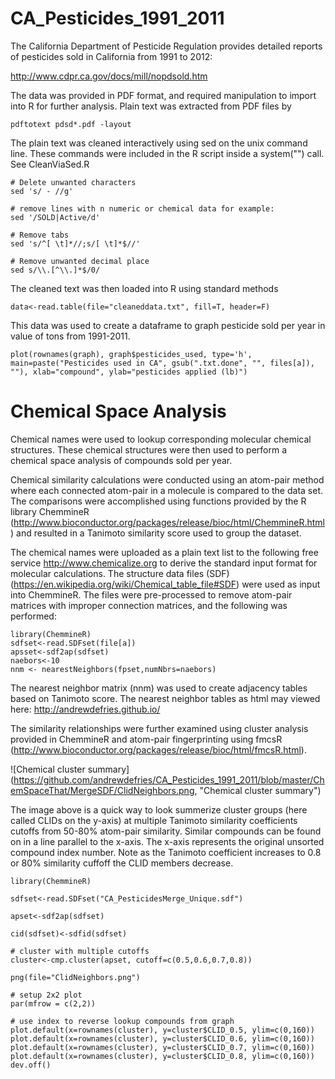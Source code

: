 CA_Pesticides_1991_2011
=======================


The California Department of Pesticide Regulation provides detailed reports of pesticides sold in California from 1991 to 2012:

http://www.cdpr.ca.gov/docs/mill/nopdsold.htm

The data was provided in PDF format, and required manipulation to import into R for further analysis. Plain text was extracted from PDF files by 

```
pdftotext pdsd*.pdf -layout

```

The plain text was cleaned interactively using sed on the unix command line. These commands were included in the R script inside a system("") call. See CleanViaSed.R

```
# Delete unwanted characters  
sed 's/ - //g'

# remove lines with n numeric or chemical data for example:
sed '/SOLD|Active/d' 

# Remove tabs
sed 's/^[ \t]*//;s/[ \t]*$//'

# Remove unwanted decimal place
sed s/\\.[^\\.]*$/0/

```

The cleaned text was then loaded into R using standard methods 

```
data<-read.table(file="cleaneddata.txt", fill=T, header=F)

```

This data was used to create a dataframe to graph pesticide sold per year in value of tons from 1991-2011. 

```
plot(rownames(graph), graph$pesticides_used, type='h', main=paste("Pesticides used in CA", gsub(".txt.done", "", files[a]), ""), xlab="compound", ylab="pesticides applied (lb)")
```

Chemical Space Analysis
=======================

Chemical names were used to lookup corresponding molecular chemical structures. These chemical structures were then used to perform a chemical space analysis of compounds sold per year. 

Chemical similarity calculations were conducted using an atom-pair method where each connected atom-pair in a molecule is compared to the data set. The comparisons were accomplished using functions provided by the R library ChemmineR (http://www.bioconductor.org/packages/release/bioc/html/ChemmineR.html) and resulted in a Tanimoto similarity score used to group the dataset.

The chemical names were uploaded as a plain text list to the following free service http://www.chemicalize.org
to derive the standard input format for molecular calculations. The structure data files (SDF) (https://en.wikipedia.org/wiki/Chemical_table_file#SDF) were used as input into ChemmineR. The files were pre-processed to remove atom-pair matrices with improper connection matrices, and the following was performed:

```
library(ChemmineR)
sdfset<-read.SDFset(file[a])
apsset<-sdf2ap(sdfset)
naebors<-10
nnm <- nearestNeighbors(fpset,numNbrs=naebors)
```

The nearest neighbor matrix (nnm) was used to create adjacency tables based on Tanimoto score. The nearest neighbor tables as html may viewed here: http://andrewdefries.github.io/

The similarity relationships were further examined using cluster analysis provided in ChemmineR and atom-pair fingerprinting using fmcsR (http://www.bioconductor.org/packages/release/bioc/html/fmcsR.html).


![Chemical cluster summary] (https://github.com/andrewdefries/CA_Pesticides_1991_2011/blob/master/ChemSpaceThat/MergeSDF/ClidNeighbors.png, "Chemical cluster summary")

The image above is a quick way to look summerize cluster groups (here called CLIDs on the y-axis) at multiple Tanimoto similarity coefficients cutoffs from 50-80% atom-pair similarity. Similar compounds can be found on in a line parallel to the x-axis. The x-axis represents the original unsorted compound index number. Note as the Tanimoto coefficient increases to 0.8 or 80% similarity cuffoff the CLID members decrease. 

```
library(ChemmineR)

sdfset<-read.SDFset("CA_PesticidesMerge_Unique.sdf")

apset<-sdf2ap(sdfset)

cid(sdfset)<-sdfid(sdfset)

# cluster with multiple cutoffs
cluster<-cmp.cluster(apset, cutoff=c(0.5,0.6,0.7,0.8))

png(file="ClidNeighbors.png")

# setup 2x2 plot
par(mfrow = c(2,2))

# use index to reverse lookup compounds from graph
plot.default(x=rownames(cluster), y=cluster$CLID_0.5, ylim=c(0,160))
plot.default(x=rownames(cluster), y=cluster$CLID_0.6, ylim=c(0,160))
plot.default(x=rownames(cluster), y=cluster$CLID_0.7, ylim=c(0,160))
plot.default(x=rownames(cluster), y=cluster$CLID_0.8, ylim=c(0,160))
dev.off()
```


